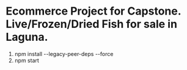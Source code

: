 # Ecommerce Project for Capstone. Live/Frozen/Dried Fish for sale in Laguna.

1. npm install --legacy-peer-deps --force
2. npm start

